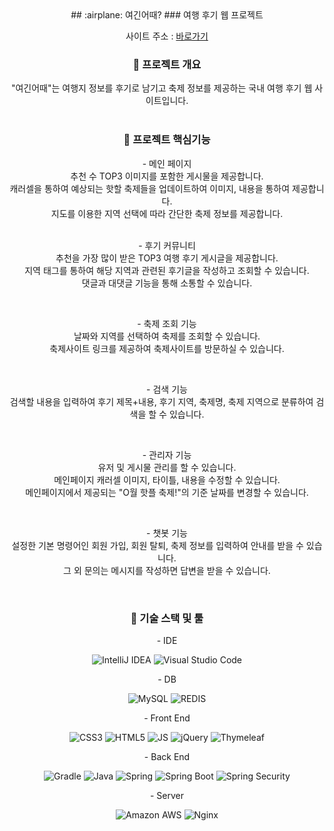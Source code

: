<div align="center">
## :airplane: 여긴어때?
 ### 여행 후기 웹 프로젝트
 
사이트 주소 : [바로가기](http://ec2-13-125-113-65.ap-northeast-2.compute.amazonaws.com)


### :book: 프로젝트 개요 
 "여긴어때"는 여행지 정보를 후기로 남기고 축제 정보를 제공하는 국내 여행 후기 웹 사이트입니다.
 <br><br>

### :pencil: 프로젝트 핵심기능
\- 메인 페이지<br>
 추천 수 TOP3 이미지를 포함한 게시물을 제공합니다.<br>
 캐러셀을 통하여 예상되는 핫할 축제들을 업데이트하여 이미지, 내용을 통하여 제공합니다.<br>
 지도를 이용한 지역 선택에 따라 간단한 축제 정보를 제공합니다.<br>
<br>

\- 후기 커뮤니티<br>
 추천을 가장 많이 받은 TOP3 여행 후기 게시글을 제공합니다.<br>
 지역 태그를 통하여 해당 지역과 관련된 후기글을 작성하고 조회할 수 있습니다.<br>
 댓글과 대댓글 기능을 통해 소통할 수 있습니다.<br>

<br>

\- 축제 조회 기능<br>
 날짜와 지역를 선택하여 축제를 조회할 수 있습니다.<br>
 축제사이트 링크를 제공하여 축제사이트를 방문하실 수 있습니다.<br>

<br>

\- 검색 기능<br>
 검색할 내용을 입력하여 후기 제목+내용, 후기 지역,  축제명, 축제 지역으로 분류하여 검색을 할 수 있습니다.<br>

<br>

\- 관리자 기능<br>
 유저 및 게시물 관리를 할 수 있습니다.<br>
 메인페이지 캐러셀 이미지, 타이틀, 내용을 수정할 수 있습니다.<br>
 메인페이지에서 제공되는 "O월 핫플 축제!"의 기준 날짜를 변경할 수 있습니다.<br>

<br>

\- 챗봇 기능<br>
 설정한 기본 명령어인 회원 가입, 회원 탈퇴, 축제 정보를 입력하여 안내를 받을 수 있습니다.<br>
 그 외 문의는 메시지를 작성하면 답변을 받을 수 있습니다. <br>

<br>

### :wrench: 기술 스택 및 툴
 
 \- IDE
 
![IntelliJ IDEA](https://img.shields.io/badge/IntelliJ%20IDEA-000000?style=flat-square&logo=IntelliJIDEA&logoColor=white)
![Visual Studio Code](https://img.shields.io/badge/Visual%20Studio%20Code-007ACC?style=flat-square&logo=Visual%20Studio%20Code&logoColor=white)

 \- DB
 
![MySQL](https://img.shields.io/badge/MySQL%20(RDS)-4479A1?style=flat-square&logo=MySQL&logoColor=white) 
![REDIS](https://img.shields.io/badge/Redis-DC382D?style=flat-square&logo=Redis&logoColor=white) <br>
  
 \- Front End
  
![CSS3](https://img.shields.io/badge/CSS3-1572B6?style=flat-square&logo=CSS3&logoColor=white)
![HTML5](https://img.shields.io/badge/HTML5-E34F26?style=flat-square&logo=HTML5&logoColor=white)
![JS](https://img.shields.io/badge/JavaScript-F7DF1E?style=flat-square&logo=JavaScript&logoColor=black)
![jQuery](https://img.shields.io/badge/jQuery-0769AD?style=flat-square&logo=jQuery&logoColor=white)
![Thymeleaf](https://img.shields.io/badge/Thymeleaf-005F0F?style=flat-square&logo=Thymeleaf&logoColor=white)

\- Back End

![Gradle](https://img.shields.io/badge/Gradle-02303A?style=flat-square&logo=Gradle&logoColor=white)
![Java](https://img.shields.io/badge/Java-007396?style=flat-square&logo=Java&logoColor=white)
![Spring](https://img.shields.io/badge/Spring-6DB33F?style=flat-square&logo=Spring&logoColor=white)
![Spring Boot](https://img.shields.io/badge/Spring%20Boot-6DB33F?style=flat-square&logo=SpringBoot&logoColor=white)
![Spring Security](https://img.shields.io/badge/Spring%20Security-6DB33F?style=flat-square&logo=Spring%20Security&logoColor=white)

\- Server

![Amazon AWS](https://img.shields.io/badge/Amazon%20AWS-232F3E?style=flat-square&logo=Amazon%20AWS&logoColor=white)
![Nginx](https://img.shields.io/badge/Nginx-009639?style=flat-square&logo=Nginx&logoColor=white)


</div>
